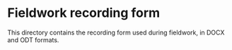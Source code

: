 # Fieldwork recording form

This directory contains the recording form used during fieldwork, in DOCX and ODT formats.
